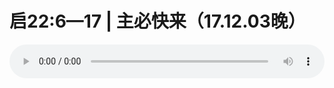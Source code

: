 # 启22:6—17 | 主必快来（17.12.03晚）

<audio style="width: 100%;" preload="false" controls controlslist="nodownload"><source src="//cdn.simai.ml/audio/mp3/old/17298.mp3" type="audio/mpeg">Your browser does not support the audio element.</audio>


